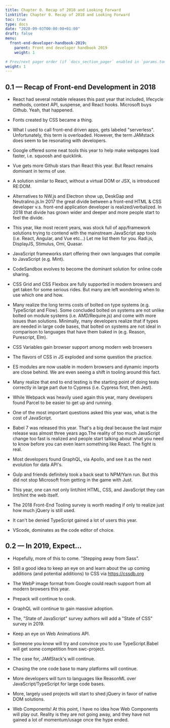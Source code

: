 ```yaml
---
title: Chapter 0. Recap of 2018 and Looking Forward
linktitle: Chapter 0. Recap of 2018 and Looking Forward
toc: true
type: docs
date: "2020-09-03T00:00:00+01:00"
draft: false
menu:
  front-end-developer-handbook-2019:
    parent: Front end developer handbook 2019
    weight: 1

# Prev/next pager order (if `docs_section_pager` enabled in `params.toml`)
weight: 1
---
```


## 0.1 — Recap of Front-end Development in 2018

- React had several notable releases this past year that included, lifecycle methods, context API, suspense, and React hooks.
Microsoft buys Github. Yeah, that happened.

- Fonts created by CSS became a thing.

- What I used to call front-end driven apps, gets labeled "serverless". Unfortunately, this term is overloaded. However, the term JAMstack does seem to be resonating with developers.

- Google offered some neat tools this year to help make webpages load faster, i.e. squoosh and quicklink.

- Vue gets more Github stars than React this year. But React remains dominant in terms of use.

- A solution similar to React, without a virtual DOM or JSX, is introduced RE:DOM.

- Alternatives to NW.js and Electron show up, DeskGap and Neutralino.js.In 2017 the great divide between a front-end HTML & CSS developer v.s. front-end application developer is realized/verbalized. In 2018 that divide has grown wider and deeper and more people start to feel the divide.

- This year, like most recent years, was stock full of app/framework solutions trying to contend with the mainstream JavaScript app tools (i.e. React, Angular, and Vue etc...) Let me list them for you. Radi.js, DisplayJS, Stimulus, Omi, Quasar.

- JavaScript frameworks start offering their own languages that compile to JavaScript (e.g. Mint).

- CodeSandbox evolves to become the dominant solution for online code sharing.

- CSS Grid and CSS Flexbox are fully supported in modern browsers and get taken for some serious rides. But many are left wondering when to use which one and how.

- Many realize the long terms costs of bolted on type systems (e.g. TypeScript and Flow). Some concluded bolted on systems are not unlike bolted on module systems (i.e. AMD/Require.js) and come with more issues than solutions. Minimally, many developers realize that if types are needed in large code bases, that bolted on systems are not ideal in comparison to languages that have them baked in (e.g. Reason, Purescript, Elm).

- CSS Variables gain browser support among modern web browsers

- The flavors of CSS in JS exploded and some question the practice.

- ES modules are now usable in modern browsers and dynamic imports are close behind. We are even seeing a shift in tooling around this fact.

- Many realize that end to end testing is the starting point of doing tests correctly in large part due to Cypress (i.e. Cypress first, then Jest).

- While Webpack was heavily used again this year, many developers found Parcel to be easier to get up and running.

- One of the most important questions asked this year was, what is the cost of JavaScript.

- Babel 7 was released this year. That's a big deal because the last major release was almost three years ago.The reality of too much JavaScript change too fast is realized and people start talking about what you need to know before you can even learn something like React. The fight is real.

- Most developers found GraphQL, via Apollo, and see it as the next evolution for data API's.

- Gulp and friends definitely took a back seat to NPM/Yarn run. But this did not stop Microsoft from getting in the game with Just.

- This year, one can not only lint/hint HTML, CSS, and JavaScript they can lint/hint the web itself.

- The 2018 Front-End Tooling survey is worth reading if only to realize just how much jQuery is still used.

- It can't be denied TypeScript gained a lot of users this year.

- VScode, dominates as the code editor of choice.

## 0.2 — In 2019, Expect...

- Hopefully, more of this to come. "Stepping away from Sass".

- Still a good idea to keep an eye on and learn about the up coming additions (and potential additions) to CSS via https://cssdb.org

- The WebP image format from Google could reach support from all modern browsers this year.

- Prepack will continue to cook.

- GraphQL will continue to gain massive adoption.

- The, "State of JavaScript" survey authors will add a "State of CSS" survey in 2019.

- Keep an eye on Web Animations API.

- Someone you know will try and convince you to use TypeScript.Babel will get some competition from swc-project.

- The case for, JAMStack's will continue.

- Chasing the one code base to many platforms will continue.

- More developers will turn to languages like ReasonML over JavaScript/TypeScript for large code bases.

- More, largely used projects will start to shed jQuery in favor of native DOM solutions.

- Web Components! At this point, I have no idea how Web Components will play out. Reality is they are not going away, and they have not gained a lot of momentum/usage once the hype ended.
